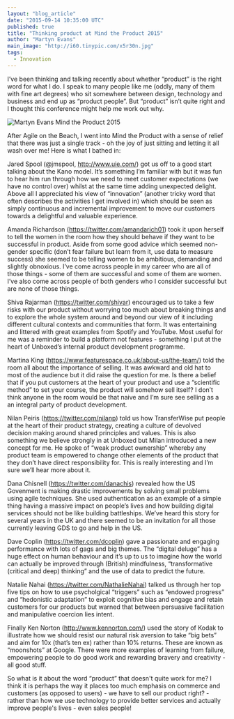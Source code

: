 ```yaml
---
layout: "blog_article"
date: "2015-09-14 10:35:00 UTC"
published: true
title: "Thinking product at Mind the Product 2015"
author: "Martyn Evans"
main_image: "http://i60.tinypic.com/x5r30n.jpg"
tags:
  - Innovation
---
```


I’ve been thinking and talking recently about whether “product” is the right word for what I do. I speak to many people like me (oddly, many of them with fine art degrees) who sit somewhere between design, technology and business and end up as “product people”. But “product” isn’t quite right and I thought this conference might help me work out why.

<img src="http://i60.tinypic.com/x5r30n.jpg" border="0" alt="Martyn Evans Mind the Product 2015">

After Agile on the Beach, I went into Mind the Product with a sense of relief that there was just a single track - oh the joy of just sitting and letting it all wash over me! Here is what I bathed in:

Jared Spool (@jmspool, http://www.uie.com/) got us off to a good start talking about the Kano model. It’s something I’m familiar with but it was fun to hear him run through how we need to meet customer expectations (we have no control over) whilst at the same time adding unexpected delight. Above all I appreciated his view of “innovation” (another tricky word that often describes the activities I get involved in) which should be seen as simply continuous and incremental improvement to move our customers towards a delightful and valuable experience.

Amanda Richardson (https://twitter.com/amandarich01) took it upon herself to tell the women in the room how they should behave if they want to be successful in product. Aside from some good advice which seemed non-gender specific (don’t fear failure but learn from it, use data to measure success) she seemed to be telling women to be ambitious, demanding and slightly obnoxious. I’ve come across people in my career who are all of those things - some of them are successful and some of them are women. I’ve also come across people of both genders who I consider successful but are none of those things.

Shiva Rajarman (https://twitter.com/shivar) encouraged us to take a few risks with our product without worrying too much about breaking things and to explore the whole system around and beyond our view of it including different cultural contexts and communities that form. It was entertaining and littered with great examples from Spotify and YouTube. Most useful for me was a reminder to build a platform not features - something I put at the heart of Unboxed’s internal product development programme.

Martina King (https://www.featurespace.co.uk/about-us/the-team/) told the room all about the importance of selling. It was awkward and old hat to most of the audience but it did raise the question for me. Is there a belief that if you put customers at the heart of your product and use a “scientific method” to set your course, the product will somehow sell itself? I don’t think anyone in the room would be that naive and I’m sure see selling as a an integral party of product development.

Nilan Peiris (https://twitter.com/nilanp) told us how TransferWise put people at the heart of their product strategy, creating a culture of devolved decision making around shared principles and values. This is also something we believe strongly in at Unboxed but Milan introduced a new concept for me. He spoke of “weak product ownership” whereby any product team is empowered to change other elements of the product that they don’t have direct responsibility for. This is really interesting and I’m sure we’ll hear more about it.

Dana Chisnell (https://twitter.com/danachis) revealed how the US Govenment is making drastic improvements by solving small problems using agile techniques. She used authentication as an example of a simple thing having a massive impact on people’s lives and how building digital services should not be like building battleships. We’ve heard this story for several years in the UK and there seemed to be an invitation for all those currently leaving GDS to go and help in the US.

Dave Coplin (https://twitter.com/dcoplin) gave a passionate and engaging performance with lots of gags and big themes. The “digital deluge” has a huge effect on human behaviour and it’s up to us to imagine how the world can actually be improved through (British) mindfulness, “transformative (critical and deep) thinking” and the use of data to predict the future.

Natalie Nahai (https://twitter.com/NathalieNahai) talked us through her top five tips on how to use psycholgical “triggers” such as “endowed progress” and “hedonistic adaptation” to exploit cognitive bias and engage and retain customers for our products but warned that between persuasive facilitation and manipulative coercion lies intent.

Finally Ken Norton (http://www.kennorton.com/) used the story of Kodak to illustrate how we should resist our natural risk aversion to take “big bets” and aim for 10x (that’s ten ex) rather than 10% returns. These are known as “moonshots” at Google. There were more examples of learning from failure, empowering people to do good work and rewarding bravery and creativity - all good stuff.

So what is it about the word “product” that doesn't quite work for me? I think it is perhaps the way it places too much emphasis on commerce and customers (as opposed to users) - we have to sell our product right? - rather than how we use technology to provide better services and actually improve people's lives - even sales people!
